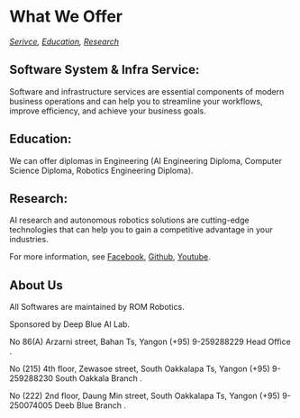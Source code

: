 # What We Offer
*[Serivce](https://romrobots.com),     [Education](https://www.facebook.com/profile.php?id=100089316612691&mibextid=ZbWKwL
),     [Research](https://www.facebook.com/profile.php?id=100089316612691&mibextid=ZbWKwL
)*

## Software System & Infra Service:
Software and infrastructure services are essential components of modern business operations and can help you to streamline your workflows, improve efficiency, and achieve your business goals.

## Education:
We can offer diplomas in Engineering (AI Engineering Diploma, Computer Science Diploma, Robotics Engineering Diploma). 
    
## Research:
AI research and autonomous robotics solutions are cutting-edge technologies that can help you to gain a competitive advantage in your industries.

For more information, see [Facebook](https://www.facebook.com/profile.php?id=100089316612691&mibextid=ZbWKwL), [Github](https://github.com/ROM-robotics), [Youtube](https://www.youtube.com/@ROMROBOTICS).

## About Us

All Softwares are maintained by ROM Robotics.

Sponsored by Deep Blue AI Lab.

No 86(A) Arzarni street, Bahan Ts, Yangon (+95) 9-259288229 Head Office .

No (215) 4th floor, Zewasoe street, South Oakkalapa Ts, Yangon (+95) 9-259288230 South Oakkala Branch .

No (222) 2nd floor, Daung Min street, South Oakkalapa Ts, Yangon (+95) 9-250074005 Deeb Blue Branch .

